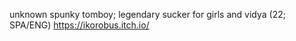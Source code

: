 unknown spunky tomboy;
legendary sucker for girls and vidya
(22; SPA/ENG) https://ikorobus.itch.io/</p>

<!---
ikorobus/ikorobus is a ✨ special ✨ repository because its `README.md` (this file) appears on your GitHub profile.
You can click the Preview link to take a look at your changes.
--->
